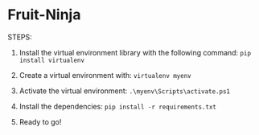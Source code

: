# Fruit-Ninja
STEPS:
1.	Install the virtual environment library with the following command: `pip install virtualenv`
   
2.	Create a virtual environment with: `virtualenv myenv`
   
3.	Activate the virtual environment: `.\myenv\Scripts\activate.ps1`
   
4.	Install the dependencies: `pip install -r requirements.txt`
   
5.	Ready to go!
